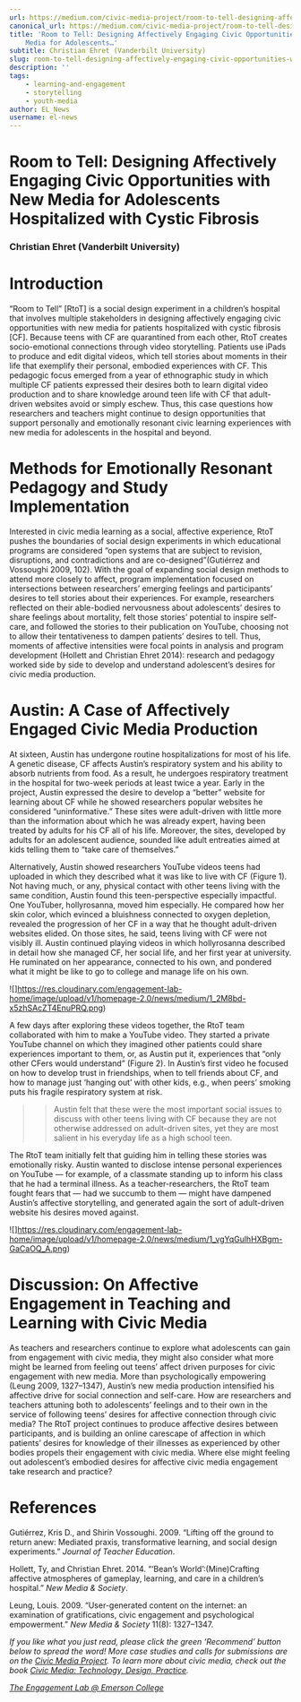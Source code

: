```yaml
---
url: https://medium.com/civic-media-project/room-to-tell-designing-affectively-engaging-civic-opportunities-with-new-media-for-adolescents-dff156569976
canonical_url: https://medium.com/civic-media-project/room-to-tell-designing-affectively-engaging-civic-opportunities-with-new-media-for-adolescents-dff156569976
title: 'Room to Tell: Designing Affectively Engaging Civic Opportunities with New
    Media for Adolescents…'
subtitle: Christian Ehret (Vanderbilt University)
slug: room-to-tell-designing-affectively-engaging-civic-opportunities-with-new-media-for-adolescents
description: ''
tags:
    - learning-and-engagement
    - storytelling
    - youth-media
author: EL_News
username: el-news
---
```


# Room to Tell: Designing Affectively Engaging Civic Opportunities with New Media for Adolescents Hospitalized with Cystic Fibrosis

### Christian Ehret (Vanderbilt University)

# Introduction

“Room to Tell” [RtoT] is a social design experiment in a children’s hospital that involves multiple stakeholders in designing affectively engaging civic opportunities with new media for patients hospitalized with cystic fibrosis [CF]. Because teens with CF are quarantined from each other, RtoT creates socio-emotional connections through video storytelling. Patients use iPads to produce and edit digital videos, which tell stories about moments in their life that exemplify their personal, embodied experiences with CF. This pedagogic focus emerged from a year of ethnographic study in which multiple CF patients expressed their desires both to learn digital video production and to share knowledge around teen life with CF that adult-driven websites avoid or simply eschew. Thus, this case questions how researchers and teachers might continue to design opportunities that support personally and emotionally resonant civic learning experiences with new media for adolescents in the hospital and beyond.

# Methods for Emotionally Resonant Pedagogy and Study Implementation

Interested in civic media learning as a social, affective experience, RtoT pushes the boundaries of social design experiments in which educational programs are considered “open systems that are subject to revision, disruptions, and contradictions and are co-designed”(Gutiérrez and Vossoughi 2009, 102). With the goal of expanding social design methods to attend more closely to affect, program implementation focused on intersections between researchers’ emerging feelings and participants’ desires to tell stories about their experiences. For example, researchers reflected on their able-bodied nervousness about adolescents’ desires to share feelings about mortality, felt those stories’ potential to inspire self-care, and followed the stories to their publication on YouTube, choosing not to allow their tentativeness to dampen patients’ desires to tell. Thus, moments of affective intensities were focal points in analysis and program development (Hollett and Christian Ehret 2014): research and pedagogy worked side by side to develop and understand adolescent’s desires for civic media production.

# Austin: A Case of Affectively Engaged Civic Media Production

At sixteen, Austin has undergone routine hospitalizations for most of his life. A genetic disease, CF affects Austin’s respiratory system and his ability to absorb nutrients from food. As a result, he undergoes respiratory treatment in the hospital for two-week periods at least twice a year. Early in the project, Austin expressed the desire to develop a “better” website for learning about CF while he showed researchers popular websites he considered “uninformative.” These sites were adult-driven with little more than the information about which he was already expert, having been treated by adults for his CF all of his life. Moreover, the sites, developed by adults for an adolescent audience, sounded like adult entreaties aimed at kids telling them to “take care of themselves.”

Alternatively, Austin showed researchers YouTube videos teens had uploaded in which they described what it was like to live with CF (Figure 1). Not having much, or any, physical contact with other teens living with the same condition, Austin found this teen-perspective especially impactful. One YouTuber, hollyrosanna, moved him especially. He compared how her skin color, which evinced a bluishness connected to oxygen depletion, revealed the progression of her CF in a way that he thought adult-driven websites elided. On those sites, he said, teens living with CF were not visibly ill. Austin continued playing videos in which hollyrosanna described in detail how she managed CF, her social life, and her first year at university. He ruminated on her appearance, connected to his own, and pondered what it might be like to go to college and manage life on his own.

![]https://res.cloudinary.com/engagement-lab-home/image/upload/v1/homepage-2.0/news/medium/1_2M8bd-x5zhSAcZT4EnuPRQ.png)

A few days after exploring these videos together, the RtoT team collaborated with him to make a YouTube video. They started a private YouTube channel on which they imagined other patients could share experiences important to them, or, as Austin put it, experiences that “only other CFers would understand” (Figure 2). In Austin’s first video he focused on how to develop trust in friendships, when to tell friends about CF, and how to manage just ‘hanging out’ with other kids, e.g., when peers’ smoking puts his fragile respiratory system at risk.

> > Austin felt that these were the most important social issues to discuss with other teens living with CF because they are not otherwise addressed on adult-driven sites, yet they are most salient in his everyday life as a high school teen.

The RtoT team initially felt that guiding him in telling these stories was emotionally risky. Austin wanted to disclose intense personal experiences on YouTube — for example, of a classmate standing up to inform his class that he had a terminal illness. As a teacher-researchers, the RtoT team fought fears that — had we succumb to them — might have dampened Austin’s affective storytelling, and generated again the sort of adult-driven website his desires moved against.

![]https://res.cloudinary.com/engagement-lab-home/image/upload/v1/homepage-2.0/news/medium/1_vgYqGulhHXBgm-GaCaOQ_A.png)

# **Discussion: On Affective Engagement in Teaching and Learning with Civic Media**

As teachers and researchers continue to explore what adolescents can gain from engagement with civic media, they might also consider what more might be learned from feeling out teens’ affect driven purposes for civic engagement with new media. More than psychologically empowering (Leung 2009, 1327–1347), Austin’s new media production intensified his affective drive for social connection and self-care. How are researchers and teachers attuning both to adolescents’ feelings and to their own in the service of following teens’ desires for affective connection through civic media? The RtoT project continues to produce affective desires between participants, and is building an online carescape of affection in which patients’ desires for knowledge of their illnesses as experienced by other bodies propels their engagement with civic media. Where else might feeling out adolescent’s embodied desires for affective civic media engagement take research and practice?

# References

Gutiérrez, Kris D., and Shirin Vossoughi. 2009. “Lifting off the ground to return anew: Mediated praxis, transformative learning, and social design experiments.” _Journal of Teacher Education_.

Hollett, Ty, and Christian Ehret. 2014. “‘Bean’s World’:(Mine)Crafting affective atmospheres of gameplay, learning, and care in a children’s hospital.” _New Media & Society_.

Leung, Louis. 2009. “User-generated content on the internet: an examination of gratifications, civic engagement and psychological empowerment.” _New Media & Society_ 11(8): 1327–1347.

_If you like what you just read, please click the green ‘Recommend’ button below to spread the word! More case studies and calls for submissions are on the [Civic Media Project](http://www.civicmediaproject.com). To learn more about civic media, check out the book [Civic Media: Technology, Design, Practice](https://mitpress.mit.edu/books/civic-media)._

[_The Engagement Lab @ Emerson College_](http://elab.emerson.edu)
